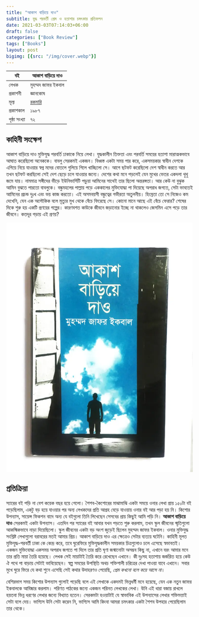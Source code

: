 ```yaml
---
title: "আকাশ বাড়িয়ে দাও"
subtitle: যুদ্ধ পরবর্তী প্রেম ও হতাশার চমৎকার প্রতিফলন
date: 2021-03-03T07:14:03+06:00
draft: false
categories: ["Book Review"]
tags: ["Books"]
layout: post
bigimg: [{src: "/img/cover.webp"}]
---
```

| বই | আকাশ বাড়িয়ে দাও |
|---|---|
| লেখক | মুহম্মদ জাফর ইকবাল |
| প্রকাশনী | জ্ঞানকোষ |
| মূল্য | [রকমারি](https://www.rokomari.com/book/9051/akash-bariea-dao) |
| প্রকাশকাল | ১৯৮৭ |
| পৃষ্ঠা সংখ্যা | ৭২ |

## কাহিনী সংক্ষেপ
আকাশ বাড়িয়ে দাও মুক্তিযুদ্ধ পরবর্তি ঢাকাকে নিয়ে লেখা। যুদ্ধকালীন তিক্ততা এবং পরবর্তি সময়ের হতাশা মারাত্মকভাবে আঘাত করেছিলো অনেককে। বাবলু সেরকমই একজন। বিধ্বস্ত একটা সময় পার করে, একসময়কার স্বাধীন দেশকে এগিয়ে নিয়ে যাওয়ার স্বপ্ন মদের বোতলে গুলিয়ে গিলে খাচ্ছিলো সে। আগে ছটফট করেছিলো দেশ স্বাধীন করতে আর তখন ছটফট করছিলো সেই দেশ ছেড়ে চলে যাওয়ার জন্যে। দেশের কথা মনে পড়লেই যেন মুখের ভেতর একদলা থুথু জমে যায়। নামমাত্র সঙ্গীদের ভীড়ে ইউনিভার্সিটি পড়ুয়া আমিনের সাথেই তার ছিলো অন্তরঙ্গতা। আর কেউ না বুঝুক আমিন বুঝতে পারতো বাবলুকে। বন্ধুমহলের পাল্লায় পড়ে এককালের মুক্তিযোদ্ধা পা দিয়েছে অপরাধ জগতে, সেটা ভাবতেই আমিনের প্রচন্ড দুঃখ এবং ভয় কাজ করতো। এই অসমবয়সী বন্ধুত্বের গভীরতা অতুলনীয়। হিংস্রতা তো সে নিজেও কম দেখেনি, যেন এক অলৌকিক বলে মৃত্যুর মুখ থেকে বেঁচে ফিরেছে সে। কোনো মানে আছে এই বেঁচে ফেরার? শেষের দিকে শুরু হয় একটি প্রণয়ের গল্পের। কারণবশত কাউকে জীবনে জড়ানোর ইচ্ছে না থাকলেও জেসমিন এসে পড়ে তার জীবনে। কতদূর গড়ায় এই প্রণয়?

![Akash Bariye Dao](/img/akash-bariye-dao.webp)

## প্রতিক্রিয়া
স্যারের বই পড়ি না বেশ কয়েক বছর হয়ে গেলো। শৈশব-কৈশোরের মাঝামাঝি একটা সময়ে ওনার লেখা প্রায় ১৫০টা বই পড়েছিলাম, একটু বড় হয়ে যাওয়ার পর অন্য লেখকদের প্রতি আগ্রহ বেড়ে যাওয়ায় ওনার বই আর পড়া হয় নি। কিশোর উপন্যাস, সায়েন্স ফিকশন বাদে অন্য যে বইগুলো তিনি লিখেছেন সেসবের প্রায় কিছুই আমি পড়ি নি। **আকাশ বাড়িয়ে দাও** সেরকমই একটা উপন্যাস। এতদিন পর স্যারের বই আবার যখন পড়তে শুরু করলাম, তখন স্কুল জীবনের স্মৃতিগুলো আকস্মিকভাবে নাড়া দিয়েছিলো। স্কুল জীবনের একটা বড় অংশ জুড়েই ছিলেন মুহম্মদ জাফর ইকবাল।
ওনার মুক্তিযুদ্ধ সংশ্লিষ্ট লেখাগুলো বরাবরের মতই আমার প্রিয়। আকাশ বাড়িয়ে দাও এর ক্ষেত্রেও সেটার ব্যত্যয় ঘটেনি। কাহিনী মূলত মুক্তিযুদ্ধ-পরবর্তী ঢাকা কে কেন্দ্র করে, তবে ঘুরেফিরে মুক্তিযুদ্ধকালীন সময়কার চিত্রগুলোও চলে এসেছে স্বভাবতই। একজন মুক্তিযোদ্ধা একসময় অপরাধ জগতে পা দিলে তার প্রতি ঘৃণা জন্মানোটা অসম্ভব কিছু না, এখানে বরং আমার মনে তার প্রতি মায়া তৈরি হয়েছে। লেখক সেই মায়াটাই তৈরি করে রেখেছেন এখানে। কী দুঃসহ হতাশায় জর্জরিত হয়ে কেউ ঐ পথে পা বাড়ায় সেটাই ভাবিয়েছেন। স্বল্প সময়ের উপস্থিতি অথচ শক্তিশালী চরিত্রের দেখা পাওয়া যাবে এখানে। সবার মুখে ঘুরে ফিরে যে কথা শুনে এসেছি সেই কথার উদাহরণও পেয়েছি, _প্রেম কখনো বলে কয়ে আসে না_।

বেশিরভাগ সময় কিশোর উপন্যাস গুলোই পড়েছি বলে এই লেখাকে একদমই ভিন্নধর্মী মনে হয়েছে, যেন এক নতুন জাফর ইকবালকে আবিষ্কার করলাম। পরিণত পাঠকের জন্যে একজন পরিনত লেখকের লেখা। উনি এই ধারা বজায় রাখলে হয়তবা ভিন্ন ধরণের লেখার জন্যে বিখ্যাত হতেন। সেরকমটা হওয়াটাই যে স্বাভাবিক এই উপন্যাসের লেখার শক্তিমত্তাই সেটা বলে দেয়। ভাগ্যিস উনি সেটা করেন নি, ভাগ্যিস আমি কিংবা আমরা চমৎকার একটা শৈশব উপহার পেয়েছিলাম তার থেকে।
